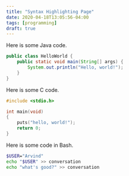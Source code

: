 ```yaml
---
title: "Syntax Highlighting Page"
date: 2020-04-18T13:05:56-04:00
tags: [programming]
draft: true
---
```


Here is some Java code.

```java
public class HelloWorld {
    public static void main(String[] args) {
        System.out.println("Hello, world!");
    }
}
```

Here is some C code.

```c
#include <stdio.h>

int main(void)
{
    puts("hello, world!");
    return 0;
}
```

Here is some code in Bash.

```bash
$USER="Arvind"
echo "$USER" >> conversation
echo "what's good?" >> conversation
```

